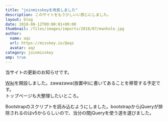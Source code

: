 ```yaml
---
title: "joinmisskeyを改良しました"
description: このサイトをもう少しいい感じにしました。
layout: blog
date: 2018-08-12T09:00:01+09:00
thumbnail: /files/images/imports/2018/07/manhole.jpg
author:
  name: aqz
  url: https://misskey.io/@aqz
  avatar: aqz
category: joinmisskey
amp: true
---
```

当サイトの更新のお知らせです。

[Wiki](/ja/wiki/)を開設しました。zawazawa(放置中)に書いてあることを移管する予定です。  
トップページも大整理したいところ。

Bootstrapのスクリプトを読み込むようにしました。bootstrapからjQueryが排除されるのはv5かららしいので、当分の間jQueryを使う道を選びました。